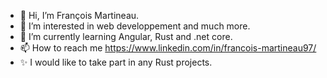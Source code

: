 - 👋 Hi, I’m François Martineau.
- 👀 I’m interested in web developpement and much more.
- 🌱 I’m currently learning Angular, Rust and .net core.
- 📫 How to reach me https://www.linkedin.com/in/francois-martineau97/
- ✨ I would like to take part in any Rust projects.

<!---
franccy29/franccy29 is a ✨ special ✨ repository because its `README.md` (this file) appears on your GitHub profile.
You can click the Preview link to take a look at your changes.
--->
